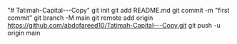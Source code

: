 "# Tatimah-Capital---Copy"  git init git add README.md git commit -m "first commit" git branch -M main git remote add origin https://github.com/abdofareed10/Tatimah-Capital---Copy.git git push -u origin main
